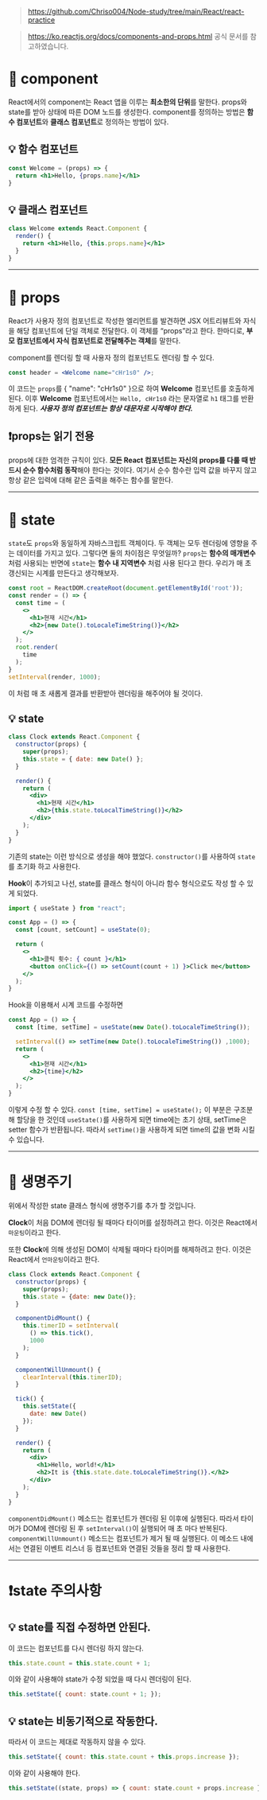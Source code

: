 > https://github.com/Chriso004/Node-study/tree/main/React/react-practice

> https://ko.reactjs.org/docs/components-and-props.html
공식 문서를 참고하였습니다.

# 📌 component
React에서의 component는 React 앱을 이루는 **최소한의 단위**를 말한다.
props와 state를 받아 상태에 따른 DOM 노드를 생성한다.
component를 정의하는 방법은 **함수 컴포넌트**와 **클래스 컴포넌트**로 정의하는 방법이 있다.

## 💡 함수 컴포넌트
```jsx
const Welcome = (props) => {
  return <h1>Hello, {props.name}</h1>
}
```

## 💡 클래스 컴포넌트
```jsx
class Welcome extends React.Component {
  render() {
    return <h1>Hello, {this.props.name}</h1>
  }
}
```

---

# 📌 props
React가 사용자 정의 컴포넌트로 작성한 엘리먼트를 발견하면 JSX 어트리뷰트와 자식을 해당 컴포넌트에 단일 객체로 전달한다. 이 객체를 “props”라고 한다. 한마디로, **부모 컴포넌트에서 자식 컴포넌트로 전달해주는 객체**를 말한다.

component를 렌더링 할 때 사용자 정의 컴포넌트도 렌더링 할 수 있다.
```jsx
const header = <Welcome name="cHr1s0" />;
```
이 코드는 `props`를 { "name": "cHr1s0" }으로 하여 **Welcome** 컴포넌트를 호출하게 된다. 이후 **Welcome** 컴포넌트에서는 `Hello, cHr1s0` 라는 문자열로 `h1` 태그를 반환하게 된다.
**_사용자 정의 컴포넌트는 항상 대문자로 시작해야 한다._**

## ❗props는 읽기 전용

props에 대한 엄격한 규칙이 있다. **모든 React 컴포넌트는 자신의 props를 다룰 때 반드시 순수 함수처럼 동작**해야 한다는 것이다. 여기서 순수 함수란 입력 값을 바꾸지 않고 항상 같은 입력에 대해 같은 출력을 해주는 함수를 말한다.

---

# 📌 state

`state`도 `props`와 동일하게 자바스크립트 객체이다. 두 객체는 모두 렌더링에 영향을 주는 데이터를 가지고 있다. 그렇다면 둘의 차이점은 무엇일까? `props`는 **함수의 매개변수** 처럼 사용되는 반면에 `state`는 **함수 내 지역변수** 처럼 사용 된다고 한다. 우리가 매 초 갱신되는 시계를 만든다고 생각해보자.
```jsx
const root = ReactDOM.createRoot(document.getElementById('root'));
const render = () => {
  const time = (
    <>
      <h1>현재 시간</h1>
      <h2>{new Date().toLocaleTimeString()}</h2>
    </>
  );
  root.render(
    time
  );
}
setInterval(render, 1000);
```
이 처럼 매 초 새롭게 결과를 반환받아 렌더링을 해주어야 될 것이다.

## 💡 state 
```jsx
class Clock extends React.Component {
  constructor(props) {
    super(props);
    this.state = { date: new Date() };
  }

  render() {
    return (
      <div>
        <h1>현재 시간</h1>
        <h2>{this.state.toLocalTimeString()}</h2>
      </div>
    );
  }
}
```
기존의 state는 이런 방식으로 생성을 해야 했었다. `constructor()`를 사용하여 `state`를 초기화 하고 사용한다.

**Hook**이 추가되고 나선, state를 클래스 형식이 아니라 함수 형식으로도 작성 할 수 있게 되었다.
```jsx
import { useState } from "react";

const App = () => {
  const [count, setCount] = useState(0);

  return (
    <>
      <h1>클릭 횟수: { count }</h1>
      <button onClick={() => setCount(count + 1) }>Click me</button>
    </>
  );
}
```

Hook을 이용해서 시계 코드를 수정하면
```jsx
const App = () => {
  const [time, setTime] = useState(new Date().toLocaleTimeString());

  setInterval(() => setTime(new Date().toLocaleTimeString()) ,1000);
  return (
    <>
      <h1>현재 시간</h1>
      <h2>{time}</h2>
    </>
  );
}
```
이렇게 수정 할 수 있다. `const [time, setTime] = useState();` 이 부분은 구조분해 할당을 한 것인데 `useState()`를 사용하게 되면 time에는 초기 상태, setTime은 setter 함수가 반환됩니다. 따라서 `setTime()`을 사용하게 되면 time의 값을 변화 시킬 수 있습니다.

---

# 📌 생명주기
위에서 작성한 state 클래스 형식에 생명주기를 추가 할 것입니다.

**Clock**이 처음 DOM에 렌더링 될 때마다 타이머를 설정하려고 한다. 이것은 React에서 `마운팅`이라고 한다.

또한 **Clock**에 의해 생성된 DOM이 삭제될 때마다 타이머를 해제하려고 한다. 이것은 React에서 `언마운팅`이라고 한다.

```jsx
class Clock extends React.Component {
  constructor(props) {
    super(props);
    this.state = {date: new Date()};
  }

  componentDidMount() {
    this.timerID = setInterval(
      () => this.tick(),
      1000
    );
  }

  componentWillUnmount() {
    clearInterval(this.timerID);
  }

  tick() {
    this.setState({
      date: new Date()
    });
  }

  render() {
    return (
      <div>
        <h1>Hello, world!</h1>
        <h2>It is {this.state.date.toLocaleTimeString()}.</h2>
      </div>
    );
  }
}
```

`componentDidMount()` 메소드는 컴포넌트가 렌더링 된 이후에 실행된다. 따라서 타이머가 DOM에 렌더링 된 후 `setInterval()`이 실행되어 매 초 마다 반복된다.
`componentWillUnmount()` 메소드는 컴포넌트가 제거 될 때 실행된다. 이 메소드 내에서는 연결된 이벤트 리스너 등 컴포넌트와 연결된 것들을 정리 할 때 사용한다.

---

# ❗state 주의사항

## 💡 state를 직접 수정하면 안된다.

이 코드는 컴포넌트를 다시 렌더링 하지 않는다.
```jsx
this.state.count = this.state.count + 1;
```

이와 같이 사용해야 state가 수정 되었을 때 다시 렌더링이 된다.
```jsx
this.setState({ count: state.count + 1; });
```

## 💡 state는 비동기적으로 작동한다.
 
따라서 이 코드는 제대로 작동하지 않을 수 있다.
```jsx
this.setState({ count: this.state.count + this.props.increase });
```

이와 같이 사용해야 한다.
```jsx
this.setState((state, props) => { count: state.count + props.increase }));
```
